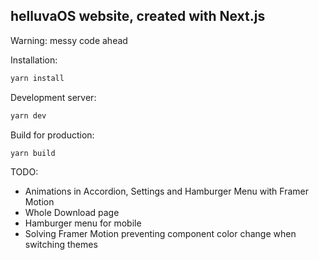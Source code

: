 ## helluvaOS website, created with Next.js

Warning: messy code ahead

Installation:

```bash
yarn install
```

Development server:

```bash
yarn dev
```

Build for production:

```bash
yarn build
```

TODO:

* Animations in Accordion, Settings and Hamburger Menu with Framer Motion
* Whole Download page
* Hamburger menu for mobile
* Solving Framer Motion preventing component color change when switching themes